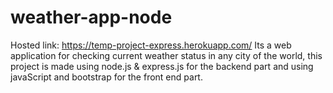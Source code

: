 # weather-app-node
Hosted link: https://temp-project-express.herokuapp.com/ Its a web application for checking current weather status in any city of the world, this project is made using node.js & express.js for the backend part and using javaScript and bootstrap for the front end part.

